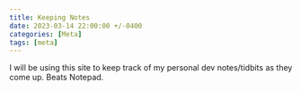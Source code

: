 ```yaml
---
title: Keeping Notes
date: 2023-03-14 22:00:00 +/-0400
categories: [Meta]
tags: [meta]
---
```


I will be using this site to keep track of my personal dev notes/tidbits as they come up. Beats Notepad.
